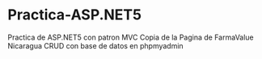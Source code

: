 # Practica-ASP.NET5
Practica de ASP.NET5 con patron MVC
Copia de la Pagina de FarmaValue Nicaragua
CRUD con base de datos en phpmyadmin
